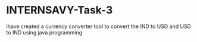 # INTERNSAVY-Task-3
ihave created a currency converter tool to convert the IND to USD and USD to IND using java programming
